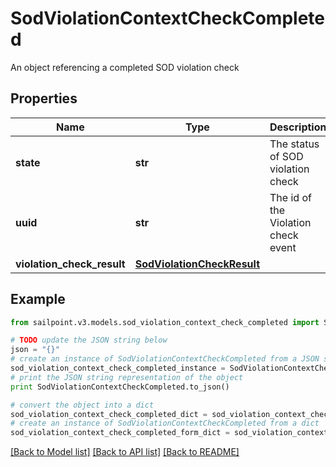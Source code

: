 # SodViolationContextCheckCompleted

An object referencing a completed SOD violation check

## Properties

Name | Type | Description | Notes
------------ | ------------- | ------------- | -------------
**state** | **str** | The status of SOD violation check | [optional] 
**uuid** | **str** | The id of the Violation check event | [optional] 
**violation_check_result** | [**SodViolationCheckResult**](SodViolationCheckResult.md) |  | [optional] 

## Example

```python
from sailpoint.v3.models.sod_violation_context_check_completed import SodViolationContextCheckCompleted

# TODO update the JSON string below
json = "{}"
# create an instance of SodViolationContextCheckCompleted from a JSON string
sod_violation_context_check_completed_instance = SodViolationContextCheckCompleted.from_json(json)
# print the JSON string representation of the object
print SodViolationContextCheckCompleted.to_json()

# convert the object into a dict
sod_violation_context_check_completed_dict = sod_violation_context_check_completed_instance.to_dict()
# create an instance of SodViolationContextCheckCompleted from a dict
sod_violation_context_check_completed_form_dict = sod_violation_context_check_completed.from_dict(sod_violation_context_check_completed_dict)
```
[[Back to Model list]](../README.md#documentation-for-models) [[Back to API list]](../README.md#documentation-for-api-endpoints) [[Back to README]](../README.md)


